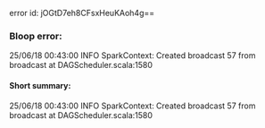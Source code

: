 error id: jOGtD7eh8CFsxHeuKAoh4g==
### Bloop error:

25/06/18 00:43:00 INFO SparkContext: Created broadcast 57 from broadcast at DAGScheduler.scala:1580
#### Short summary: 

25/06/18 00:43:00 INFO SparkContext: Created broadcast 57 from broadcast at DAGScheduler.scala:1580